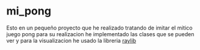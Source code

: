 # mi_pong
Esto en un pequeño proyecto que he realizado tratando de imitar el mitico juego pong
para su realizacion he implementado las clases que se pueden ver y para la visualizacion
he usado la libreria [raylib](https://www.raylib.com/)
